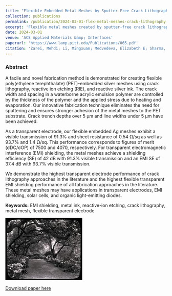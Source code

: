 ```yaml
---
title: "Flexible Embedded Metal Meshes by Sputter-Free Crack Lithography for Transparent Electrodes and Electromagnetic Interference Shielding"
collection: publications
permalink: /publication/2024-03-01-flex-metal-meshes-crack-lithography
excerpt: 'Flexible metal meshes created by sputter-free crack lithography for transparent electrodes and EMI shielding.'
date: 2024-03-01
venue: 'ACS Applied Materials &amp; Interfaces'
paperurl: 'https://www.lamp.pitt.edu/Publications/065.pdf'
citation: 'Zarei, Mehdi; Li, Mingxuan; Medvedeva, Elizabeth E; Sharma, Sooraj; Kim, Jungtaek; Shao, Zefan; Walker, S Brett; LeMieux, Melbs; Liu, Qihan; Leu, Paul W. (2024). &quot;Flexible Embedded Metal Meshes by Sputter-Free Crack Lithography for Transparent Electrodes and Electromagnetic Interference Shielding.&quot; <i>ACS Applied Materials &amp; Interfaces</i>.'
---
```

### Abstract

A facile and novel fabrication method is demonstrated for creating flexible poly(ethylene terephthalate) (PET)-embedded silver meshes using crack lithography, reactive ion etching (RIE), and reactive silver ink. The crack width and spacing in a waterborne acrylic emulsion polymer are controlled by the thickness of the polymer and the applied stress due to heating and evaporation. Our innovative fabrication technique eliminates the need for sputtering and ensures stronger adhesion of the metal meshes to the PET substrate. Crack trench depths over 5 μm and line widths under 5 μm have been achieved. 

As a transparent electrode, our flexible embedded Ag meshes exhibit a visible transmission of 91.3% and sheet resistance of 0.54 Ω/sq as well as 93.7% and 1.4 Ω/sq. This performance corresponds to figures of merit (σDC/σOP) of 7500 and 4070, respectively. For transparent electromagnetic interference (EMI) shielding, the metal meshes achieve a shielding efficiency (SE) of 42 dB with 91.3% visible transmission and an EMI SE of 37.4 dB with 93.7% visible transmission. 

We demonstrate the highest transparent electrode performance of crack lithography approaches in the literature and the highest flexible transparent EMI shielding performance of all fabrication approaches in the literature. These metal meshes may have applications in transparent electrodes, EMI shielding, solar cells, and organic light-emitting diodes.

**Keywords:** EMI shielding, metal ink, reactive-ion etching, crack lithography, metal mesh, flexible transparent electrode

![Table of Contents Image](/images/3953273590_704e3899d5_m.jpg)

[Download paper here](https://www.lamp.pitt.edu/Publications/065.pdf)

<!-- Recommended citation: Zarei, Mehdi; Li, Mingxuan; Medvedeva, Elizabeth E; Sharma, Sooraj; Kim, Jungtaek; Shao, Zefan; Walker, S Brett; LeMieux, Melbs; Liu, Qihan; Leu, Paul W. (2024). "Flexible Embedded Metal Meshes by Sputter-Free Crack Lithography for Transparent Electrodes and Electromagnetic Interference Shielding." <i>ACS Applied Materials & Interfaces</i>. -->